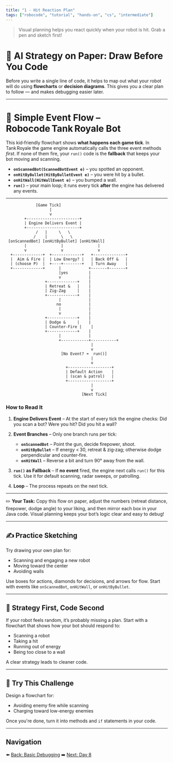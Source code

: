 ```yaml
---
title: "1 - Hit Reaction Plan"
tags: ["robocode", "tutorial", "hands-on", "cs", "intermediate"]
---
```


> Visual planning helps you react quickly when your robot is hit. Grab a pen and sketch first!

# 🧠 AI Strategy on Paper: Draw Before You Code

Before you write a single line of code, it helps to map out what your robot will do using **flowcharts** or **decision diagrams**. This gives you a clear plan to follow — and makes debugging easier later.

---

# 🚦 Simple Event Flow – **Robocode Tank Royale** Bot

This kid‑friendly flowchart shows **what happens each game tick**. In Tank Royale the game engine automatically calls the three event methods *first*. If none of them fire, your `run()` code is the **fallback** that keeps your bot moving and scanning.

* **`onScannedBot(ScannedBotEvent e)`** – you spotted an opponent.
* **`onHitByBullet(HitByBulletEvent e)`** – you were hit by a bullet.
* **`onHitWall(HitWallEvent e)`** – you bumped a wall.
* **`run()`** – your main loop; it runs every tick **after** the engine has delivered any events.

---

```text
             [Game Tick]
                   |
                   v
        +-----------------------+
        | Engine Delivers Event |
        +-----------------------+
             /   |     \   \
            /    |      \   \
 [onScannedBot] [onHitByBullet] [onHitWall]
        |               |               |
        v               v               v
  +-------------+  +-------------+   +--------------+
  |  Aim & Fire |  | Low Energy? |   | Back Off &   |
  | (choose P)  |  +----+--------+   | Turn Away    |
  +-------------+      |            +-------+-------+
                       |yes         |
                       v            |
                 +-------------+    |
                 | Retreat &   |    |
                 | Zig‑Zag     |    |
                 +-------------+    |
                       |            |
                      no            |
                       |            |
                       v            |
                 +-------------+    |
                 | Dodge &     |    |
                 | Counter‑Fire |    |
                 +-------------+    |
                       |            |
                       +------------+-----------+
                                     |
                                     v
                        [No Event? ➜  run()]
                                     |
                                     v
                          +-------------------+
                          | Default Action    |
                          | (scan & patrol)   |
                          +-------------------+
                                     |
                                     v
                                 [Next Tick]
```

### How to Read It

1. **Engine Delivers Event** – At the start of every tick the engine checks: Did you scan a bot? Were you hit? Did you hit a wall?
2. **Event Branches** – Only one branch runs per tick:

   * **`onScannedBot`** – Point the gun, decide firepower, shoot.
   * **`onHitByBullet`** – If energy < 30, retreat & zig‑zag; otherwise dodge perpendicular and counter‑fire.
   * **`onHitWall`** – Reverse a bit and turn 90° away from the wall.
3. **`run()` as Fallback** – If **no event** fired, the engine next calls `run()` for this tick. Use it for default scanning, radar sweeps, or patrolling.
4. **Loop** – The process repeats on the next tick.

---

✏️ **Your Task:** Copy this flow on paper, adjust the numbers (retreat distance, firepower, dodge angle) to your liking, and then mirror each box in your Java code. Visual planning keeps your bot’s logic clear and easy to debug!


---

## ✍️ Practice Sketching

Try drawing your own plan for:

* Scanning and engaging a new robot
* Moving toward the center
* Avoiding walls

Use boxes for actions, diamonds for decisions, and arrows for flow. Start with events like `onScannedBot`, `onHitWall`, or `onHitByBullet`.

---

## 🎯 Strategy First, Code Second

If your robot feels random, it’s probably missing a plan. Start with a flowchart that shows how your bot should respond to:

* Scanning a robot
* Taking a hit
* Running out of energy
* Being too close to a wall

A clear strategy leads to cleaner code.

---

## 🧪 Try This Challenge

Design a flowchart for:

* Avoiding enemy fire while scanning
* Charging toward low-energy enemies

Once you're done, turn it into methods and `if` statements in your code.

---

## Navigation

⬅️ [Back: Basic Debugging](/robocode/Day-7/01_basic_debugging)
➡️ [Next: Day 8](/robocode/Day-8/survival_strategies)
